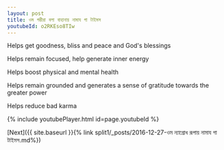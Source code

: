 ```yaml
---
layout: post
title: ওম গম্ভীরা বলা বাহানায় নামায গা টাইমস
youtubeId: o2RKEso8TIw
---
```

 
 
Helps get goodness, bliss and peace and God's blessings
 
Helps remain focused, help generate inner energy 
 
Helps boost physical and mental health 
 
Helps remain grounded and generates a sense of gratitude towards the greater power 
 
Helps reduce bad karma
 
 
 
 


{% include youtubePlayer.html id=page.youtubeId %}
 
[Next]({{ site.baseurl }}{% link  split1/_posts/2016-12-27-ওম ন্যাগ্রোধ রূপায় নামায গা টাইমস.md%})
 
